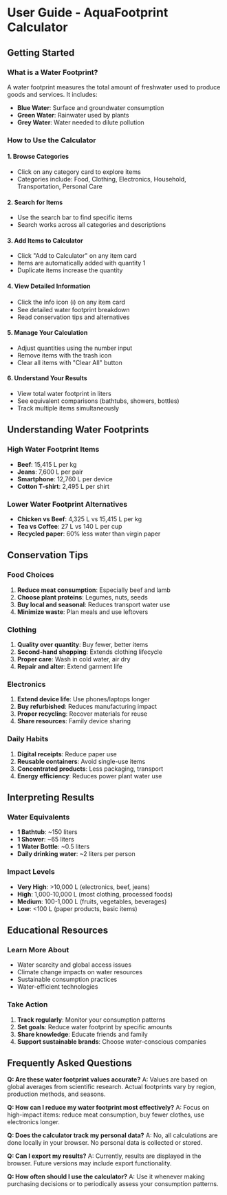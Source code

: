 # User Guide - AquaFootprint Calculator

## Getting Started

### What is a Water Footprint?
A water footprint measures the total amount of freshwater used to produce goods and services. It includes:
- **Blue Water**: Surface and groundwater consumption
- **Green Water**: Rainwater used by plants
- **Grey Water**: Water needed to dilute pollution

### How to Use the Calculator

#### 1. Browse Categories
- Click on any category card to explore items
- Categories include: Food, Clothing, Electronics, Household, Transportation, Personal Care

#### 2. Search for Items
- Use the search bar to find specific items
- Search works across all categories and descriptions

#### 3. Add Items to Calculator
- Click "Add to Calculator" on any item card
- Items are automatically added with quantity 1
- Duplicate items increase the quantity

#### 4. View Detailed Information
- Click the info icon (ℹ️) on any item card
- See detailed water footprint breakdown
- Read conservation tips and alternatives

#### 5. Manage Your Calculation
- Adjust quantities using the number input
- Remove items with the trash icon
- Clear all items with "Clear All" button

#### 6. Understand Your Results
- View total water footprint in liters
- See equivalent comparisons (bathtubs, showers, bottles)
- Track multiple items simultaneously

## Understanding Water Footprints

### High Water Footprint Items
- **Beef**: 15,415 L per kg
- **Jeans**: 7,600 L per pair
- **Smartphone**: 12,760 L per device
- **Cotton T-shirt**: 2,495 L per shirt

### Lower Water Footprint Alternatives
- **Chicken vs Beef**: 4,325 L vs 15,415 L per kg
- **Tea vs Coffee**: 27 L vs 140 L per cup
- **Recycled paper**: 60% less water than virgin paper

## Conservation Tips

### Food Choices
1. **Reduce meat consumption**: Especially beef and lamb
2. **Choose plant proteins**: Legumes, nuts, seeds
3. **Buy local and seasonal**: Reduces transport water use
4. **Minimize waste**: Plan meals and use leftovers

### Clothing
1. **Quality over quantity**: Buy fewer, better items
2. **Second-hand shopping**: Extends clothing lifecycle
3. **Proper care**: Wash in cold water, air dry
4. **Repair and alter**: Extend garment life

### Electronics
1. **Extend device life**: Use phones/laptops longer
2. **Buy refurbished**: Reduces manufacturing impact
3. **Proper recycling**: Recover materials for reuse
4. **Share resources**: Family device sharing

### Daily Habits
1. **Digital receipts**: Reduce paper use
2. **Reusable containers**: Avoid single-use items
3. **Concentrated products**: Less packaging, transport
4. **Energy efficiency**: Reduces power plant water use

## Interpreting Results

### Water Equivalents
- **1 Bathtub**: ~150 liters
- **1 Shower**: ~65 liters
- **1 Water Bottle**: ~0.5 liters
- **Daily drinking water**: ~2 liters per person

### Impact Levels
- **Very High**: >10,000 L (electronics, beef, jeans)
- **High**: 1,000-10,000 L (most clothing, processed foods)
- **Medium**: 100-1,000 L (fruits, vegetables, beverages)
- **Low**: <100 L (paper products, basic items)

## Educational Resources

### Learn More About
- Water scarcity and global access issues
- Climate change impacts on water resources
- Sustainable consumption practices
- Water-efficient technologies

### Take Action
1. **Track regularly**: Monitor your consumption patterns
2. **Set goals**: Reduce water footprint by specific amounts
3. **Share knowledge**: Educate friends and family
4. **Support sustainable brands**: Choose water-conscious companies

## Frequently Asked Questions

**Q: Are these water footprint values accurate?**
A: Values are based on global averages from scientific research. Actual footprints vary by region, production methods, and seasons.

**Q: How can I reduce my water footprint most effectively?**
A: Focus on high-impact items: reduce meat consumption, buy fewer clothes, use electronics longer.

**Q: Does the calculator track my personal data?**
A: No, all calculations are done locally in your browser. No personal data is collected or stored.

**Q: Can I export my results?**
A: Currently, results are displayed in the browser. Future versions may include export functionality.

**Q: How often should I use the calculator?**
A: Use it whenever making purchasing decisions or to periodically assess your consumption patterns.
